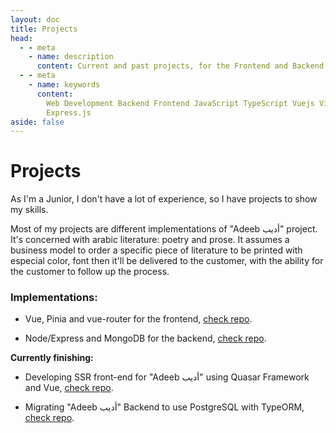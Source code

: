 ```yaml
---
layout: doc
title: Projects
head:
  - - meta
    - name: description
      content: Current and past projects, for the Frontend and Backend.
  - - meta
    - name: keywords
      content:
        Web Development Backend Frontend JavaScript TypeScript Vuejs Vite Nodejs
        Express.js
aside: false
---
```


# Projects

As I'm a Junior, I don't have a lot of experience, so I have projects to show my
skills.

Most of my projects are different implementations of "Adeeb أديب" project. It's
concerned with arabic literature: poetry and prose. It assumes a business model
to order a specific piece of literature to be printed with especial color, font
then it'll be delivered to the customer, with the ability for the customer to
follow up the process.

### Implementations:

- Vue, Pinia and vue-router for the frontend,
  [check repo](https://github.com/M-Shrief/Adeeb_Vue_TS 'github repository for the FrontEnd').

- Node/Express and MongoDB for the backend,
  [check repo](https://github.com/M-Shrief/Adeeb_ExpressTS 'github repository for the BackEnd').

**Currently finishing:**

- Developing SSR front-end for "Adeeb أديب" using Quasar Framework and Vue,
  [check repo](https://github.com/M-Shrief/Adeeb_Quasar_SSR 'github repository').

- Migrating "Adeeb أديب" Backend to use PostgreSQL with TypeORM,
  [check repo](https://github.com/M-Shrief/Adeeb_ExpressTS_Postgres 'github repository').
